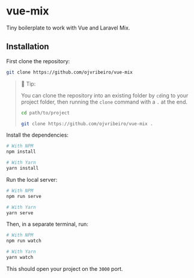 # vue-mix

Tiny boilerplate to work with Vue and Laravel Mix.

## Installation

First clone the repository:

```bash
git clone https://github.com/ojvribeiro/vue-mix
```

> 📌 Tip:
>
> You can clone the repository into an existing folder by `cd`ing to your project folder, then running the `clone` command with a `.` at the end.
>
> ```bash
> cd path/to/project
>
> git clone https://github.com/ojvribeiro/vue-mix .
> ```

Install the dependencies:

```bash
# With NPM
npm install

# With Yarn
yarn install
```

Run the local server:

```bash
# With NPM
npm run serve

# With Yarn
yarn serve
```

Then, in a separate terminal, run:

```bash
# With NPM
npm run watch

# With Yarn
yarn watch
```

This should open your project on the `3000` port.
